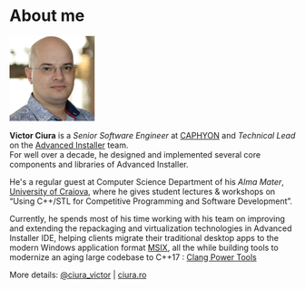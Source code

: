 # About me

<img src="vic2017.jpg" width="150">

**Victor Ciura** is a _Senior Software Engineer_ at [CAPHYON](https://www.caphyon.com) and _Technical Lead_ on the [Advanced Installer](https://www.advancedinstaller.com) team.  
For well over a decade, he designed and implemented several core components and libraries of Advanced Installer.  

He's a regular guest at Computer Science Department of his _Alma Mater_, [University of Craiova](http://www.ace.ucv.ro), where he gives student lectures & workshops on “Using C++/STL for Competitive Programming and Software Development”.  

Currently, he spends most of his time working with his team on improving and extending the repackaging and virtualization technologies in Advanced Installer IDE, helping clients migrate their traditional desktop apps to the modern Windows application format [MSIX](https://www.advancedinstaller.com/msix-introduction.html), all the while building tools to modernize an aging large codebase to C++17 : [Clang Power Tools](http://clangpowertools.com)   

More details: [@ciura_victor](https://twitter.com/ciura_victor) | [ciura.ro](http://ciura.ro)

